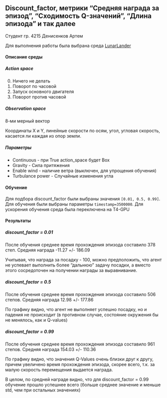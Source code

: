 ## Discount_factor, метрики “Средняя награда за эпизод”, “Сходимость Q-значений”, “Длина эпизода” и так далее

Студент гр. 4215 Денисенков Артем

Для выполнения работы была выбрана среда [LunarLander](https://gymnasium.farama.org/environments/box2d/lunar_lander/)

#### Описание среды

##### Action space

0. Ничего не делать
1. Поворот по часовой
2. Запуск основного двигателя
3. Поворот против часовой

##### Observation space

8-ми мерный вектор

Координаты X и Y, линейные скорости по осям, угол, угловая скорость, касается ли каждая из опор земли.

##### Параметры

* Continuous - при True action_space будет Box
* Gravity - Сила притяжения
* Enable wind - наличие ветра (выключен, для упрощения обучения)
* Turbulance power - Случайные изменения угла

#### Обучение

Для подбора discount_factor были выбраны значения `[0.01, 0.5, 0.99]`. Для обучения были выбраны параметры `timestamp=3500000`. Для ускорения обучения среда была переключена на Т4-GPU

#### Результаты

##### discount_factor = 0.01

После обучения среднее время прохождения эпизода составило 378 степ. Средняя награда -11.27 +/- 186.09

Учитывая, что награда за посадку - 100, можно предположить, что агент не успевает выполнить более “дальнюю” задачу посадки, а вместо этого сосредоточен на получении награды за выравнивание.

##### discount_factor = 0.5

После обучения среднее время прохождения эпизода составило 506 степов. Средняя награда 12.98 +/- 177.86

По графику видно, что агент не выполняет успешно посадку, но и падения не происходит (в противном случае, состояние окружения бы не менялось, как и Q-values)


##### discount_factor = 0.99

После обучения среднее время прохождения эпизода составило 961 степов. Средняя награда 154.03 +/- 110.36

По графику видно, что значения Q-Values очень близки друг к другу, причем увеличено время прохождения эпизода, скорее всего, т.к. за малую скорость перемещения выдается награда.

В целом, по средней награде видно, что для discount_factor = 0.99 обучение прошло успешнее всего (больше среднее значение и меньше std, чем при остальных значениях)

